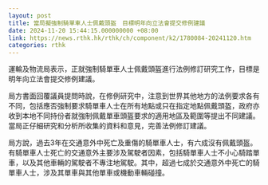 ```yaml
---
layout: post
title: 當局擬強制騎單車人士佩戴頭盔　目標明年向立法會提交修例建議
date: 2024-11-20 15:44:15.000000000 +08:00
link: https://news.rthk.hk/rthk/ch/component/k2/1780084-20241120.htm
categories: rthk
---
```


運輸及物流局表示，正就強制騎單車人士佩戴頭盔進行法例修訂研究工作，目標是明年向立法會提交修例建議。

局方書面回覆議員提問時說，在修例研究中，注意到世界其他地方的法例要求各有不同，包括應否強制要求騎單車人士在所有地點或只在指定地點佩戴頭盔，政府亦收到本地不同持份者就強制佩戴單車頭盔要求的適用地區及範圍等提出不同建議。當局正仔細研究和分析所收集的資料和意見，完善法例修訂建議。

局方說，過去3年在交通意外中死亡及重傷的騎單車人士，有六成沒有佩戴頭盔。有騎單車人士死亡的交通意外主要涉及駕駛者因素，包括騎單車人士不小心騎踏單車，以及其他車輛的駕駛者不專注地駕駛。其中，超過七成於交通意外中死亡的騎單車人士，涉及其單車與其他單車或機動車輛碰撞。
